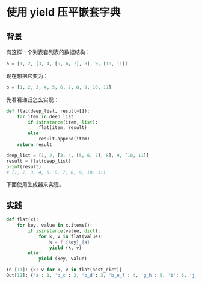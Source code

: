 # 使用 yield 压平嵌套字典

## 背景

有这样一个列表套列表的数据结构：

```python
a = [1, 2, [3, 4, [5, 6, 7], 8], 9, [10, 11]]
```

现在想把它变为：

```python
b = [1, 2, 3, 4, 5, 6, 7, 8, 9, 10, 11]
```

先看看递归怎么实现：

```python
def flat(deep_list, result=[]):
    for item in deep_list:
        if isinstance(item, list):
            flat(item, result)
        else:
            result.append(item)
    return result

deep_list = [1, 2, [3, 4, [5, 6, 7], 8], 9, [10, 11]]
result = flat(deep_list)
print(result)
# [1, 2, 3, 4, 5, 6, 7, 8, 9, 10, 11]
```

下面使用生成器来实现。

## 实践


```python
def flat(x):
    for key, value in x.items():
        if isinstance(value, dict):
            for k, v in flat(value):
                k = f'{key}_{k}'
                yield (k, v)
        else:
            yield (key, value)
```

```python
In [11]: {k: v for k, v in flat(nest_dict)}
Out[11]: {'a': 1, 'b_c': 2, 'b_d': 3, 'b_e_f': 4, 'g_h': 5, 'i': 6, 'j_k_l_m': 8}
```

